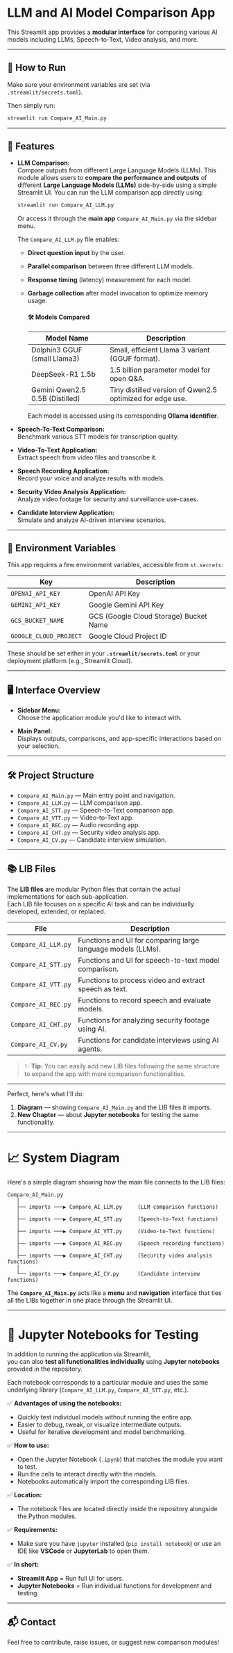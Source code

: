 # LLM and AI Model Comparison App

This Streamlit app provides a **modular interface** for comparing various AI models including LLMs, Speech-to-Text, Video analysis, and more.

---

## 🚀 How to Run

Make sure your environment variables are set (via `.streamlit/secrets.toml`).

Then simply run:

```bash
streamlit run Compare_AI_Main.py
```

---

## 📜 Features

- **LLM Comparison:**  
  Compare outputs from different Large Language Models (LLMs).
  This module allows users to **compare the performance and outputs** of different **Large Language Models (LLMs)** side-by-side using a simple Streamlit UI.
  You can run the LLM comparison app directly using:
  ```bash
  streamlit run Compare_AI_LLM.py
  ```
  Or access it through the **main app** `Compare_AI_Main.py` via the sidebar menu.

  The `Compare_AI_LLM.py` file enables:
  - **Direct question input** by the user.
  - **Parallel comparison** between three different LLM models.
  - **Response timing** (latency) measurement for each model.
  - **Garbage collection** after model invocation to optimize memory usage.

    #### 🛠 Models Compared
    
    | Model Name                      | Description                               |
    |----------------------------------|-------------------------------------------|
    | Dolphin3 GGUF (small Llama3)     | Small, efficient Llama 3 variant (GGUF format). |
    | DeepSeek-R1 1.5b                 | 1.5 billion parameter model for open Q&A. |
    | Gemini Qwen2.5 0.5B (Distilled)  | Tiny distilled version of Qwen2.5 optimized for edge use. |
    
    Each model is accessed using its corresponding **Ollama identifier**.


- **Speech-To-Text Comparison:**  
  Benchmark various STT models for transcription quality.

- **Video-To-Text Application:**  
  Extract speech from video files and transcribe it.

- **Speech Recording Application:**  
  Record your voice and analyze results with models.

- **Security Video Analysis Application:**  
  Analyze video footage for security and surveillance use-cases.

- **Candidate Interview Application:**  
  Simulate and analyze AI-driven interview scenarios.

---

## 🔑 Environment Variables

This app requires a few environment variables, accessible from `st.secrets`:

| Key                  | Description                                  |
|-----------------------|----------------------------------------------|
| `OPENAI_API_KEY`       | OpenAI API Key                               |
| `GEMINI_API_KEY`       | Google Gemini API Key                        |
| `GCS_BUCKET_NAME`      | GCS (Google Cloud Storage) Bucket Name       |
| `GOOGLE_CLOUD_PROJECT` | Google Cloud Project ID                     |

These should be set either in your **`.streamlit/secrets.toml`** or your deployment platform (e.g., Streamlit Cloud).

---

## 🖥 Interface Overview

- **Sidebar Menu:**  
  Choose the application module you'd like to interact with.

- **Main Panel:**  
  Displays outputs, comparisons, and app-specific interactions based on your selection.

---

## 🛠 Project Structure

- `Compare_AI_Main.py` — Main entry point and navigation.
- `Compare_AI_LLM.py` — LLM comparison app.
- `Compare_AI_STT.py` — Speech-to-Text comparison app.
- `Compare_AI_VTT.py` — Video-to-Text app.
- `Compare_AI_REC.py` — Audio recording app.
- `Compare_AI_CHT.py` — Security video analysis app.
- `Compare_AI_CV.py` — Candidate interview simulation.

---

## 📚 LIB Files

The **LIB files** are modular Python files that contain the actual implementations for each sub-application.  
Each LIB file focuses on a specific AI task and can be individually developed, extended, or replaced.

| File                  | Description                                              |
|------------------------|----------------------------------------------------------|
| `Compare_AI_LLM.py`    | Functions and UI for comparing large language models (LLMs). |
| `Compare_AI_STT.py`    | Functions and UI for speech-to-text model comparison.    |
| `Compare_AI_VTT.py`    | Functions to process video and extract speech as text.   |
| `Compare_AI_REC.py`    | Functions to record speech and evaluate models.          |
| `Compare_AI_CHT.py`    | Functions for analyzing security footage using AI.       |
| `Compare_AI_CV.py`     | Functions for candidate interviews using AI agents.      |

> ✨ **Tip:** You can easily add new LIB files following the same structure to expand the app with more comparison functionalities.

---
Perfect, here's what I'll do:

1. **Diagram** — showing `Compare_AI_Main.py` and the LIB files it imports.
2. **New Chapter** — about **Jupyter notebooks** for testing the same functionality.

---

# 📈 System Diagram

Here's a simple diagram showing how the main file connects to the LIB files:

```
Compare_AI_Main.py
   │
   ├── imports ───▶ Compare_AI_LLM.py     (LLM comparison functions)
   │
   ├── imports ───▶ Compare_AI_STT.py     (Speech-to-Text functions)
   │
   ├── imports ───▶ Compare_AI_VTT.py     (Video-to-Text functions)
   │
   ├── imports ───▶ Compare_AI_REC.py     (Speech recording functions)
   │
   ├── imports ───▶ Compare_AI_CHT.py     (Security video analysis functions)
   │
   └── imports ───▶ Compare_AI_CV.py      (Candidate interview functions)
```

The **`Compare_AI_Main.py`** acts like a **menu** and **navigation** interface that ties all the LIBs together in one place through the Streamlit UI.

---

# 📓 Jupyter Notebooks for Testing

In addition to running the application via Streamlit,  
you can also **test all functionalities individually** using **Jupyter notebooks** provided in the repository.

Each notebook corresponds to a particular module and uses the same underlying library (`Compare_AI_LLM.py`, `Compare_AI_STT.py`, etc.).

✅ **Advantages of using the notebooks:**
- Quickly test individual models without running the entire app.
- Easier to debug, tweak, or visualize intermediate outputs.
- Useful for iterative development and model benchmarking.

✅ **How to use:**
- Open the Jupyter Notebook (`.ipynb`) that matches the module you want to test.
- Run the cells to interact directly with the models.
- Notebooks automatically import the corresponding LIB files.

✅ **Location:**
- The notebook files are located directly inside the repository alongside the Python modules.

✅ **Requirements:**
- Make sure you have `jupyter` installed (`pip install notebook`) or use an IDE like **VSCode** or **JupyterLab** to open them.

✅ **In short:**  
- **Streamlit App** = Run full UI for users.  
- **Jupyter Notebooks** = Run individual functions for development and testing.

---

## 📬 Contact

Feel free to contribute, raise issues, or suggest new comparison modules!
